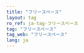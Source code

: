 ```yaml
---
title: "フリースペース"
layout: tag
ro_ref: ja-tag-フリースペース
tag: "フリースペース"
tag_web: "フリースペース"
lang: ja
---
```

